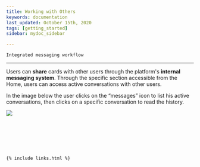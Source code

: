 ```yaml
---
title: Working with Others
keywords: documentation
last_updated: October 15th, 2020
tags: [getting_started]
sidebar: mydoc_sidebar

---
```


    Integrated messaging workflow
-----------------------------

Users can **share** cards with other users through the platform's **internal messaging system**. Through the specific section accessible from the Home, users can access active conversations with other users.  


In the image below the user clicks on the “messages” icon to list his active conversations, then clicks on a specific conversation to read the history.

![](https://uploads-ssl.webflow.com/5dff758010bfa7356f98e395/5f589e748aea1285f35a9d1a_Nn5LoNXeInmwXwQBzxfSRdkqvX4inS6YdFa7NwMOn2MQaPdps-nT8Xgi0vVFmQFEB4cef1-jb0M64tUiZU1sm07KRkfDvy0Iqcq6NNRhD_QSPRJdUJkRzpFs4UlAyv9M96q6U3Il.png)  


‍

‍

‍



    {% include links.html %}

    